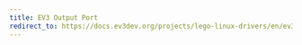 ```yaml
---
title: EV3 Output Port
redirect_to: https://docs.ev3dev.org/projects/lego-linux-drivers/en/ev3dev-jessie/ev3.html#output-ports
---
```

